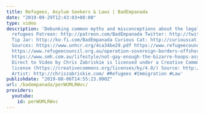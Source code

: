 ```yaml
---
title: Refugees, Asylum Seekers & Laws | BadEmpanada
date: "2019-09-29T12:43:03+08:00"
type: video
description: 'Debunking common myths and misconceptions about the legal rights of
  refugees Patreon: http://patreon.com/BadEmpanada Twitter: http://twitter.com/BadEmpanada
  Tip Jar: http://ko-fi.com/BadEmpanada Curious Cat: http://curiouscat.me/BadEmpanada
  Sources: https://www.unhcr.org/4ca34be29.pdf https://www.refugeecouncil.org.au/queue-jumpers/
  https://www.refugeecouncil.org.au/operation-sovereign-borders-offshore-detention-statistics/7/
  https://www.smh.com.au/lifestyle/not-gay-enough-the-bizarre-hoops-asylum-seekers-have-to-leap-through-20171128-gzu1vq.html
  Direct to Video by Chris Zabriskie is licensed under a Creative Commons Attribution
  license (https://creativecommons.org/licenses/by/4.0/) Source: http://chriszabriskie.com/dtv/
  Artist: http://chriszabriskie.com/ #Refugees #Immigration #Law'
publishdate: "2019-08-06T14:55:23.000Z"
url: /badempanada/perWUMLRWvc/
providers:
  youtube:
    id: perWUMLRWvc
---
```

